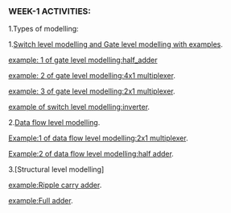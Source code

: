 ### WEEK-1 ACTIVITIES:
1.Types of modelling:

1.[Switch level modelling and Gate level modelling with examples](https://github.com/ASHREDD/digital_ic_design_workshop/blob/main/WEEK-1/MODELLING_TYPES.md).

[example: 1 of gate level modelling:half_adder](https://github.com/ASHREDD/digital_ic_design_workshop/blob/main/WEEK-1/MODELLING_TYPES.md)

[example: 2 of gate level modelling:4x1 multiplexer](https://github.com/ASHREDD/digital_ic_design_workshop/blob/main/WEEK-1/MUX_4X1_GATE_LEVEL.md).

[example: 3 of gate level modelling:2x1 multiplexer](https://github.com/ASHREDD/digital_ic_design_workshop/blob/main/WEEK-1/MUX_2X1.md).

[example of switch level modelling:inverter](https://github.com/ASHREDD/digital_ic_design_workshop/blob/main/WEEK-1/MODELLING_TYPES.md).


2.[Data flow level modelling](https://github.com/ASHREDD/digital_ic_design_workshop/blob/main/WEEK-1/DFLM%20(1).md).

[Example:1 of data flow level modelling:2x1 multiplexer](https://github.com/ASHREDD/digital_ic_design_workshop/blob/main/WEEK-1/MUX_2X1.md).

[Example:2 of data flow level modelling:half adder](https://github.com/ASHREDD/digital_ic_design_workshop/blob/main/WEEK-1/half_adder_dfm.md).



3.[Structural level modelling]

[example:Ripple carry adder](https://github.com/ASHREDD/digital_ic_design_workshop/blob/main/WEEK-1/RIPPLE_CARRY_ADD.md).

[example:Full adder](https://github.com/ASHREDD/digital_ic_design_workshop/blob/main/WEEK-1/FULLADDER_STRUCTURAL.md).
